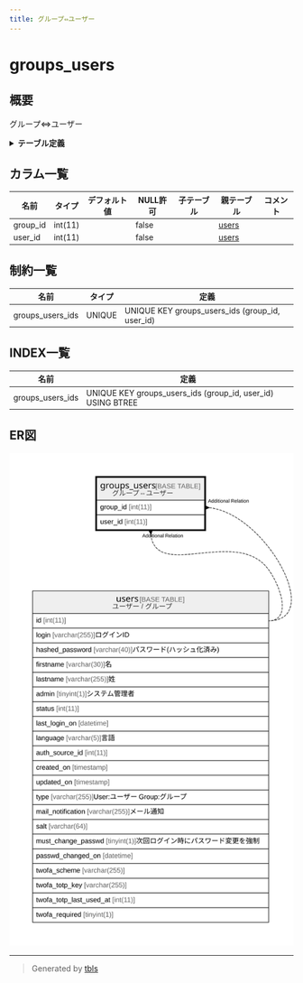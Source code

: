 ```yaml
---
title: グループ⇔ユーザー
---
```

# groups_users

## 概要

グループ⇔ユーザー

<details>
<summary><strong>テーブル定義</strong></summary>

```sql
CREATE TABLE `groups_users` (
  `group_id` int(11) NOT NULL,
  `user_id` int(11) NOT NULL,
  UNIQUE KEY `groups_users_ids` (`group_id`,`user_id`)
) ENGINE=InnoDB DEFAULT CHARSET=utf8mb4
```

</details>

## カラム一覧

| 名前       | タイプ     | デフォルト値       | NULL許可   | 子テーブル      | 親テーブル             | コメント     |
| -------- | ------- | ------------ | -------- | ---------- | ----------------- | -------- |
| group_id | int(11) |              | false    |            | [users](users.md) |          |
| user_id  | int(11) |              | false    |            | [users](users.md) |          |

## 制約一覧

| 名前               | タイプ    | 定義                                              |
| ---------------- | ------ | ----------------------------------------------- |
| groups_users_ids | UNIQUE | UNIQUE KEY groups_users_ids (group_id, user_id) |

## INDEX一覧

| 名前               | 定義                                                          |
| ---------------- | ----------------------------------------------------------- |
| groups_users_ids | UNIQUE KEY groups_users_ids (group_id, user_id) USING BTREE |

## ER図

![er](groups_users.svg)

---

> Generated by [tbls](https://github.com/k1LoW/tbls)
